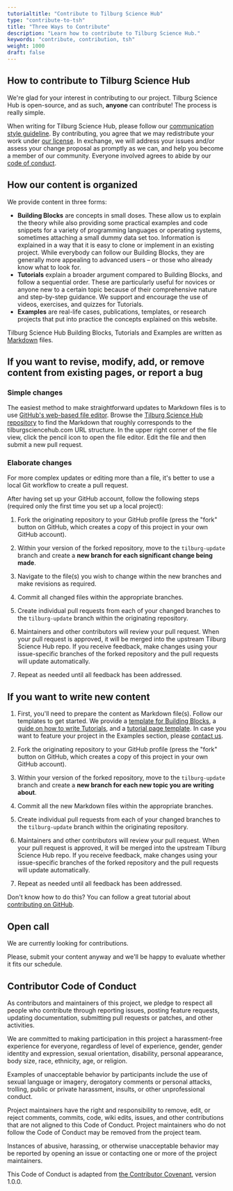 ```yaml
---
tutorialtitle: "Contribute to Tilburg Science Hub"
type: "contribute-to-tsh"
title: "Three Ways to Contribute"
description: "Learn how to contribute to Tilburg Science Hub."
keywords: "contribute, contribution, tsh"
weight: 1000
draft: false
---
```


## How to contribute to Tilburg Science Hub

We're glad for your interest in contributing to our project. Tilburg Science Hub is open-source, and as such, **anyone** can contribute! The process is really simple.

When writing for Tilburg Science Hub, please follow our [communication style guideline](../style-guide). By contributing, you agree that we may redistribute your work under [our license](/about#license). In exchange, we will address your issues and/or assess your change proposal as promptly as we can, and help you become a member of our community. Everyone involved agrees to abide by our [code of conduct](#contributor-code-of-conduct).

## How our content is organized

We provide content in three forms:

- **Building Blocks** are concepts in small doses. These allow us to explain the theory while also providing some practical examples and code snippets for a variety of programming languages or operating systems, sometimes attaching a small dummy data set too. Information is explained in a way that it is easy to clone or implement in an existing project. While everybody can follow our Building Blocks, they are generally more appealing to advanced users – or those who already know what to look for.
- **Tutorials** explain a broader argument compared to Building Blocks, and follow a sequential order. These are particularly useful for novices or anyone new to a certain topic because of their comprehensive nature and step-by-step guidance. We support and encourage the use of videos, exercises, and quizzes for Tutorials.
- **Examples** are real-life cases, publications, templates, or research projects that put into practice the concepts explained on this website.

Tilburg Science Hub Building Blocks, Tutorials and Examples are written as [Markdown](https://guides.github.com/features/mastering-markdown/) files.

## If you want to revise, modify, add, or remove content from existing pages, or report a bug

### Simple changes

The easiest method to make straightforward updates to Markdown files is to use [GitHub's web-based file editor](https://help.github.com/en/articles/editing-files-in-your-repository). Browse the [Tilburg Science Hub repository](https://github.com/tilburgsciencehub/tsh-website/) to find the Markdown that roughly corresponds to the tilburgsciencehub.com URL structure. In the upper right corner of the file view, click the pencil icon to open the file editor. Edit the file and then submit a new pull request.

### Elaborate changes

For more complex updates or editing more than a file, it's better to use a local Git workflow to create a pull request.

After having set up your GitHub account, follow the following steps (required only the first time you set up a local project):

1. Fork the originating repository to your GitHub profile (press the "fork" button
on GitHub, which creates a copy of this project in your own GitHub account).

2. Within your version of the forked repository, move to the `tilburg-update` branch and create a **new branch for each significant change being made**.

3. Navigate to the file(s) you wish to change within the new branches and make revisions as required.

4. Commit all changed files within the appropriate branches.

5. Create individual pull requests from each of your changed branches to the `tilburg-update` branch within the originating repository.

6. Maintainers and other contributors will review your pull request. When your pull request is approved, it will be merged into the upstream Tilburg Science Hub repo. If you receive feedback, make changes using your issue-specific branches of the forked repository and the pull requests will update automatically.

7. Repeat as needed until all feedback has been addressed.


## If you want to write new content

1. First, you'll need to prepare the content as Markdown file(s). Follow our templates to get started. We provide a [template for Building Blocks](../building-block-shell), a [guide on how to write Tutorials](../create-tutorial), and a [tutorial page template](../tutorial-shell). In case you want to feature your project in the Examples section, please [contact us](/about).

2. Fork the originating repository to your GitHub profile (press the "fork" button
on GitHub, which creates a copy of this project in your own GitHub account).

3. Within your version of the forked repository, move to the `tilburg-update` branch and
create a **new branch for each new topic you are writing about**.

4. Commit all the new Markdown files within the appropriate branches.

5. Create individual pull requests from each of your changed branches to the `tilburg-update` branch within the originating repository.

6. Maintainers and other contributors will review your pull request. When your pull request is approved, it will be merged into the upstream Tilburg Science Hub repo. If you receive feedback, make changes using your issue-specific branches of the forked repository and the pull requests will update automatically.

7. Repeat as needed until all feedback has been addressed.

Don't know how to do this? You can follow a great tutorial about [contributing on GitHub](https://github.com/firstcontributions/first-contributions).

## Open call

We are currently looking for contributions.

<!-- The topics we are most interested in are exhibited in [our content roadmap](). -->

Please, submit your content anyway and we'll be happy to evaluate whether it fits our schedule.

## Contributor Code of Conduct

As contributors and maintainers of this project, we pledge to respect all people who contribute through reporting issues, posting feature requests, updating documentation, submitting pull requests or patches, and other activities.

We are committed to making participation in this project a harassment-free experience for everyone, regardless of level of experience, gender, gender identity and expression, sexual orientation, disability, personal appearance, body size, race, ethnicity, age, or religion.

Examples of unacceptable behavior by participants include the use of sexual language or imagery, derogatory comments or personal attacks, trolling, public or private harassment, insults, or other unprofessional conduct.

Project maintainers have the right and responsibility to remove, edit, or reject comments, commits, code, wiki edits, issues, and other contributions that are not aligned to this Code of Conduct. Project maintainers who do not follow the Code of Conduct may be removed from the project team.

Instances of abusive, harassing, or otherwise unacceptable behavior may be reported by opening an issue or contacting one or more of the project maintainers.

This Code of Conduct is adapted from [the Contributor Covenant](http://contributor-covenant.org/version/1/0/0/), version 1.0.0.
